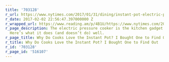 ```yaml
---
title: '703128'
r_url: https://www.nytimes.com/2017/01/31/dining/instant-pot-electric-pressure-cooker-recipes.html
r_date: 2017-02-02 22:56:47.397000000 Z
r_wrapped_url: https://www.reading.am/p/4B1U/https://www.nytimes.com/2017/01/31/dining/instant-pot-electric-pressure-cooker-recipes.html
r_page_description: The electric pressure cooker is the kitchen gadget of the moment.
  Here’s what it does (and doesn’t do) well.
r_page_title: Why Do Cooks Love the Instant Pot? I Bought One to Find Out
r_title: Why Do Cooks Love the Instant Pot? I Bought One to Find Out
r_id: '703128'
r_page_id: '516107'
---
```



